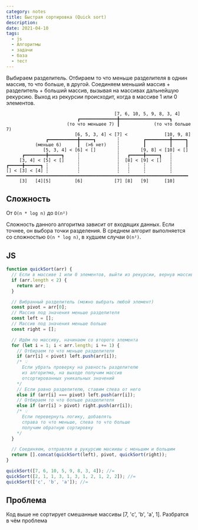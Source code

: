 ```yaml
---
category: notes
title: Быстрая сортировка (Quick sort)
description: 
date: 2021-04-10
tags:
  - js
  - Алгоритмы
  - задачи
  - база
  - тест
---
```

Выбираем разделитель. Отбираем то что меньше разделителя в однин массив, то что больше, в другой.
Соединяем меньший массив + разделитель + больший массив, вызывая на массивах дальнейшую рекурсию.
Выход из рекурсии происходит, когда в массиве 1 или 0 элементов.

```text
                                         [7, 6, 10, 5, 9, 8, 3, 4]
                           ┏━━━━━━━━━━━━━━╋━━━━━━━━━━━━━━━━━━━┓
                       (то что меньшее 7) ┃             (то что больше 7)
                          [6, 5, 3, 4] < [7] <              [10, 9, 8]
               ┏━━━━━━━━━━━╋━━━━━┓        ┆         ┏━━━━━━━━━╋━━━━━┓
           (меньше 6)      ┃  (>6 нет)    ┆         ┃         ┃     ┃
              [5, 3, 4] < [6] < []        ┆        [9, 8] < [10] < []
      ┏━━━━━━━━╋━━━━━┓     ┆              ┆   ┏━━━━━╋━━━━━┓   ┆
     [3, 4] < [5] < []     ┆              ┆  [8] < [9] < []   ┆
┏━━━━━╋━━━━━━┓ ┆           ┆              ┆   ┆     ┆         ┆
[] < [3] < [4] ┆           ┆              ┆   ┆     ┆         ┆
━━━━━━━━━━━━━━━━━━━━━━━━━━━━━━━━━━━━━━━━━━━━━━━━━━━━━━━━━━━━━━━━━━━━━
     [3]   [4][5]         [6]            [7] [8]   [9]      [10]
```

## Сложность

От `O(n * log n)` до `O(n²)`

Сложность данного алгоритма зависит от входящих данных. Если точнее, он выбора точки разделения. В среднем алгорит выполняется со сложностью `O(n * log n)`, в худшем случаи `O(n²)`.

## JS

```js
function quickSort(arr) {
  // Если в массиве 1 или 0 элементов, выйти из рекурсии, вернув массив
  if (arr.length < 2) {
    return arr;
  }

  // Вибранный разделитель (можно выбрать любой элемент)
  const pivot = arr[0];
  // Массив под значения меньше разделителя
  const left = [];
  // Массив под значения меньше больше
  const right = [];

  // Идём по массиву, начинаем cо второго элемента
  for (let i = 1; i < arr.length; i += 1) {
    // Отбираем то что меньше разделителя
    if (arr[i] < pivot) left.push(arr[i]);
    /* 💡
      Если убрать проверку на равность разделителю
      из алгоритма, на выходе получим массив
      отсортированных уникальных значений
    */
    // Если равно разделителю, ставим слева от него
    else if (arr[i] === pivot) left.push(arr[i]);
    // Отбираем то что больше разделителя
    else if (arr[i] > pivot) right.push(arr[i]);
    /* 💡
      Если перевернуть логику, добавлять
      справа то что меньше, слева то что больше
      получим обратную сортировку
    */
  }

  // Соединяем, отправляя в рукурсию масиивы с меньшим и большим
  return [].concat(quickSort(left), pivot, quickSort(right));
}

quickSort([7, 6, 10, 5, 9, 8, 3, 4]); //=
quickSort([2, 1, 1, 3, 1, 3, 1, 2, 1, 2, 2]); //=
quickSort(['c', 'b', 'a']); //=
```

## Проблема

Код выше не сортирует смешанные массивы [7, 'c', 'b', 'a', 1]. Разбратся в чём проблема
